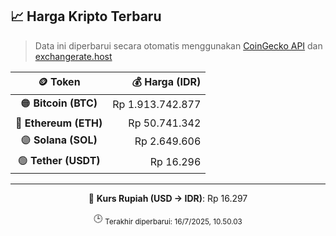 

<!-- HARGA_KRIPTO -->
## 📈 Harga Kripto Terbaru

> Data ini diperbarui secara otomatis menggunakan [CoinGecko API](https://www.coingecko.com/) dan [exchangerate.host](https://exchangerate.host/)

<div align="center">

| 🪙 Token | 💰 Harga (IDR) |
|:------:|---------------:|
| 🟠 **Bitcoin (BTC)**   | Rp 1.913.742.877 |
| 🔵 **Ethereum (ETH)**  | Rp 50.741.342 |
| 🟣 **Solana (SOL)**    | Rp 2.649.606 |
| 🟢 **Tether (USDT)**   | Rp 16.296 |

---

💱 **Kurs Rupiah (USD → IDR)**: Rp 16.297

🕒 <sub>Terakhir diperbarui: 16/7/2025, 10.50.03</sub>

</div>
<!-- /HARGA_KRIPTO -->